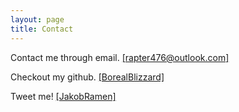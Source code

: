 ```yaml
---
layout: page
title: Contact
---
```


Contact me through email. [[rapter476@outlook.com]](mailto:rapter476@outlook.com)

Checkout my github. [[BorealBlizzard]](https://github.com/BorealBlizzard)

Tweet me! [[JakobRamen]](https://twitter.com/JakobRamen)